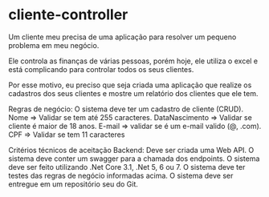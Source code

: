 # cliente-controller

Um cliente meu precisa de uma aplicação para resolver um pequeno problema em meu negócio.

Ele controla as finanças de várias pessoas, porém hoje, ele utiliza o excel e está complicando para controlar todos os seus
clientes.

Por esse motivo, eu preciso que seja criada uma aplicação que realize os cadastros dos seus clientes e mostre um relatório dos
clientes que ele tem.

Regras de negócio:
O sistema deve ter um cadastro de cliente (CRUD).
Nome => Validar se tem até 255 caracteres.
DataNascimento => Validar se cliente é maior de 18 anos.
E-mail => validar se é um e-mail valido (@, .com).
CPF => Validar se tem 11 caracteres

Critérios técnicos de aceitação Backend:
Deve ser criada uma Web API.
O sistema deve conter um swagger para a chamada dos endpoints.
O sistema deve ser feito utilizando .Net Core 3.1, .Net 5, 6 ou 7.
O sistema deve ter testes das regras de negócio informadas acima.
O sistema deve ser entregue em um repositório seu do Git.

